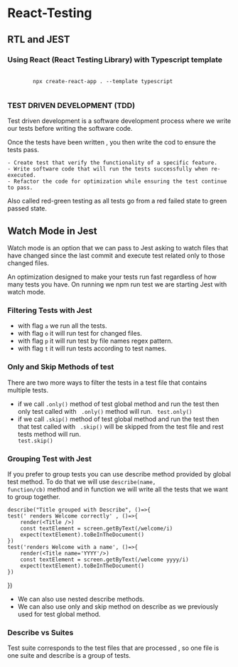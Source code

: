 # React-Testing 
## RTL and JEST
### Using React (React Testing Library) with Typescript template

<pre>
    <code>
        npx create-react-app . --template typescript
    </code>
</pre>

### TEST DRIVEN DEVELOPMENT (TDD)
Test driven development is a software development process where we write our tests before writing the software code.

Once the tests have been written , you then write the cod to ensure the tests pass.

    - Create test that verify the functionality of a specific feature.
    - Write software code that will run the tests successfully when re-executed.
    - Refactor the code for optimization while ensuring the test continue to pass.

Also called red-green testing as all tests go from a red failed state to green passed state. 

## Watch Mode in Jest
Watch mode is an option that we can pass to Jest asking to watch files that have changed since the last commit and execute test related only to those changed files.

An optimization designed to make your tests run fast regardless of how many tests you have.
On running we npm run test we are starting Jest with watch mode.

### Filtering Tests with Jest
* with flag <code>a</code> we run all the tests.
* with flag <code>o</code> it will run test for changed files.
* with flag <code>p</code> it will run test by file names regex pattern.
* with flag <code>t</code> it will run tests according to test names.

### Only and Skip Methods of test

There are two more ways to filter the tests in a test file that contains multiple tests.
* if we call <code>.only()</code> method of test global method and run the test then only test called with <code> .only()</code> method will run. <code> test.only()</code> 
* if we call <code>.skip()</code> method of test global method and run the test then that test called with <code> .skip()</code> will be skipped from the test file and rest tests method will run. <code> test.skip()</code>

### Grouping Test with Jest
If you prefer to group tests you can use describe method provided by global test method.
To do that we will use <code>describe(name, function/cb)</code>  method and in function we will write all the tests that we want to group together.

    describe("Title grouped with Describe", ()=>{
    test(' renders Welcome correctly' , ()=>{
        render(<Title />)
        const textElement = screen.getByText(/welcome/i)
        expect(textElement).toBeInTheDocument()
    })
    test('renders Welcome with a name', ()=>{
        render(<Title name='YYYY'/>)
        const textElement = screen.getByText(/welcome yyyy/i)
        expect(textElement).toBeInTheDocument()
    })
})
</code>
* We can also use nested describe methods.
* We can also use only and skip method on describe as we previously used for test global method.

### Describe vs Suites
Test suite corresponds to the test files that are processed , so one file is one suite and describe is a group of tests.